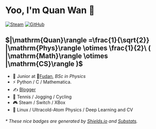 # Yoo, I'm Quan Wan 👋

[![Steam](https://img.shields.io/badge/dynamic/json?url=https%3A%2F%2Fapi.swo.moe%2Fstats%2Fsteamgames%2F76561198801360914&query=count&color=0b1a37&label=Steam&labelColor=134375&logo=steam&suffix=+games&cacheSeconds=3600)](https://steamcommunity.com/profiles/76561198801360914)
[![GitHub](https://img.shields.io/badge/dynamic/json?url=https%3A%2F%2Fapi.swo.moe%2Fstats%2Fgithub%2Fqwanphys&query=count&color=181717&label=GitHub&labelColor=282c34&logo=github&suffix=+followers&cacheSeconds=3600)](https://github.com/qwanphys)

## $|\mathrm{Quan}\rangle =\frac{1}{\sqrt{2}} |\mathrm{Phys}\rangle \otimes \frac{1}{2}\ ( |\mathrm{Math}\rangle \otimes |\mathrm{CS}\rangle  )$

- 🍻 Junior at 🏫[Fudan](https://www.fudan.edu.cn), _BSc in Physics_
- ⚡ Python / C / Mathematica.
- ✍️ [Blogger](https://qwanphys.github.io)
- 🏃 Tennis / Jogging / Cycling
- 🎮 Steam / Switch / XBox
- 📜 Linux / Ultracold-Atom Physics / Deep Learning and CV
<h6>* These nice badges are generated by <a href="https://shields.io/">Shields.io</a> and <a href="https://github.com/spencerwooo/Substats">Substats</a>.</h6>
